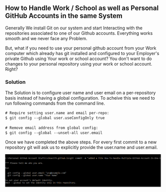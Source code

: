 ## How to Handle Work / School as well as Personal GitHub Accounts in the same System

Generally We install Git on our system and start Interacting with the repositories associated to one of our Github accounts. Everything works smooth and we never face any Problem.


But, what if you need to use your personal github account from your Work computer which already has git installed and configured to your Employer's private Github using Your work or school account? You don't want to do changes to your personal repository using your work or school account. Right?

### Solution

The Solution is to configure user name and user email on a per-repository basis instead of having a global configuration. To acheive this we need to run following commands from the command line. 

```
# Require setting user.name and email per-repo:
$ git config --global user.useConfigOnly true

# Remove email address from global config:
$ git config --global --unset-all user.email

``` 
Once we have completed the above steps. For every first commit to a new repository git will ask us to explicitly provide the user.name and user.email.

![Git Prompt For identity](assets/GitPromptForNameAndEmail.png)




